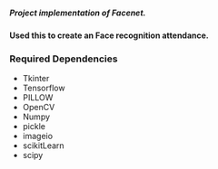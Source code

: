 <h5>Project implementation of Facenet.</h5>

<h4>Used this to create an Face recognition attendance.</h4>

<h3>Required Dependencies</h3>
<ul>
<li>Tkinter</li>
<li>Tensorflow</li>
<li>PILLOW</li> 
<li>OpenCV</li>
<li>Numpy</li>
<li>pickle</li>
<li>imageio</li>
<li>scikitLearn</li>
<li>scipy</li>
</ul>
